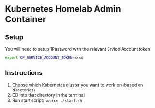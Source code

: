 # Kubernetes Homelab Admin Container

## Setup

You will need to setup 1Password with the relevant Srvice Account token

```bash
export OP_SERVICE_ACCOUNT_TOKEN=xxxx
```

## Instructions

1. Choose which Kubernetes cluster you want to work on (based on directories)
1. CD into that directory in the terminal
1. Run start script: `source ./start.sh`

